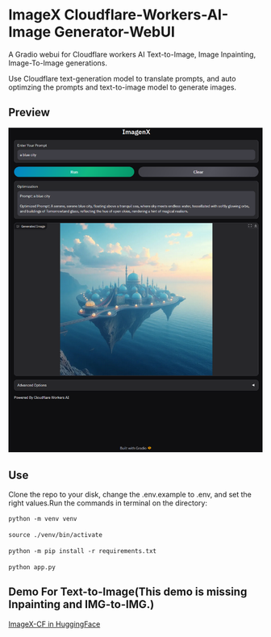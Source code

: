 # ImageX Cloudflare-Workers-AI-Image Generator-WebUI

A Gradio webui for Cloudflare workers AI Text-to-Image, Image Inpainting, Image-To-Image generations.

Use Cloudflare text-generation model to translate prompts, and auto optimzing the prompts and text-to-image model to generate images.

## Preview

![alt text](<Screenshot.png>)

## Use

Clone the repo to your disk, change the .env.example to .env, and set the right values.Run the commands in terminal on the directory:

```
python -m venv venv

source ./venv/bin/activate

python -m pip install -r requirements.txt

python app.py
```

## Demo For Text-to-Image(This demo is missing Inpainting and IMG-to-IMG.)

[ImageX-CF in HuggingFace](https://huggingface.co/spaces/vilarin/ImageX-CF)
